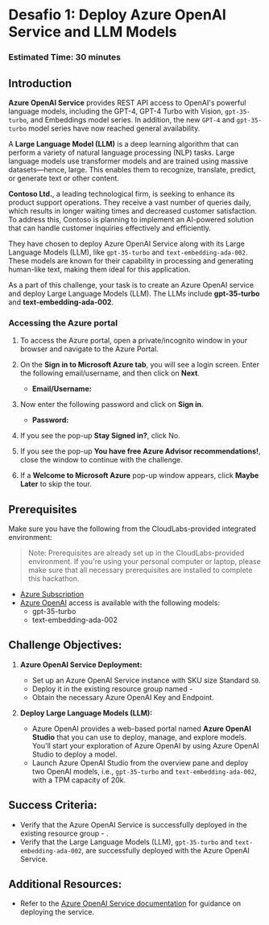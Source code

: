 # Desafio 1: Deploy Azure OpenAI Service and LLM Models

### Estimated Time: 30 minutes

## Introduction

**Azure OpenAI Service** provides REST API access to OpenAI's powerful language models, including the GPT-4, GPT-4 Turbo with Vision, `gpt-35-turbo`, and Embeddings model series. In addition, the new `GPT-4` and `gpt-35-turbo` model series have now reached general availability.

A **Large Language Model (LLM)** is a deep learning algorithm that can perform a variety of natural language processing (NLP) tasks. Large language models use transformer models and are trained using massive datasets—hence, large. This enables them to recognize, translate, predict, or generate text or other content.

**Contoso Ltd.**, a leading technological firm, is seeking to enhance its product support operations. They receive a vast number of queries daily, which results in longer waiting times and decreased customer satisfaction. To address this, Contoso is planning to implement an AI-powered solution that can handle customer inquiries effectively and efficiently.

They have chosen to deploy Azure OpenAI Service along with its Large Language Models (LLM), like `gpt-35-turbo` and `text-embedding-ada-002`. These models are known for their capability in processing and generating human-like text, making them ideal for this application.

As a part of this challenge, your task is to create an Azure OpenAI service and deploy Large Language Models (LLM). The LLMs include **gpt-35-turbo** and **text-embedding-ada-002**.

### Accessing the Azure portal

1. To access the Azure portal, open a private/incognito window in your browser and navigate to the Azure Portal.

1. On the **Sign in to Microsoft Azure tab**, you will see a login screen. Enter the following email/username, and then click on **Next**.

   - **Email/Username:** <inject key="AzureAdUserEmail"></inject>

1. Now enter the following password and click on **Sign in**.

   - **Password:** <inject key="AzureAdUserPassword"></inject>

1. If you see the pop-up **Stay Signed in?**, click No.

1. If you see the pop-up **You have free Azure Advisor recommendations!**, close the window to continue with the challenge.

1. If a **Welcome to Microsoft Azure** pop-up window appears, click **Maybe Later** to skip the tour.

## Prerequisites

Make sure you have the following from the CloudLabs-provided integrated environment:

> Note: Prerequisites are already set up in the CloudLabs-provided environment. If you're using your personal computer or laptop, please make sure that all necessary prerequisites are installed to complete this hackathon.

  - [Azure Subscription](https://azure.microsoft.com/en-us/free/)
  - [Azure OpenAI](https://aka.ms/oai/access) access is available with the following models:
    - gpt-35-turbo
    - text-embedding-ada-002

## Challenge Objectives:

1. **Azure OpenAI Service Deployment:**
   - Set up an Azure OpenAI Service instance with SKU size Standard `S0`.
   - Deploy it in the existing resource group named - **<inject key="Resource Group Name"/>**
   - Obtain the necessary Azure OpenAI Key and Endpoint.

   <validation step="ccff4a0f-eb81-479e-a774-00cc5a664eeb" />

2. **Deploy Large Language Models (LLM):**
   - Azure OpenAI provides a web-based portal named **Azure OpenAI Studio** that you can use to deploy, manage, and explore models. You'll start your exploration of Azure OpenAI by using Azure OpenAI Studio to deploy a model.
   - Launch Azure OpenAI Studio from the overview pane and deploy two OpenAI models, i.e., `gpt-35-turbo` and `text-embedding-ada-002`, with a TPM capacity of 20k.

   <validation step="32bbf48f-1030-4e8b-8dfe-a395a6746f1d" />

## Success Criteria:

- Verify that the Azure OpenAI Service is successfully deployed in the existing resource group - <inject key="Resource Group Name"/>.
- Verify that the Large Language Models (LLM), `gpt-35-turbo` and `text-embedding-ada-002`, are successfully deployed with the Azure OpenAI Service.

## Additional Resources:

- Refer to the [Azure OpenAI Service documentation](https://learn.microsoft.com/en-us/azure/ai-services/openai/) for guidance on deploying the service.
